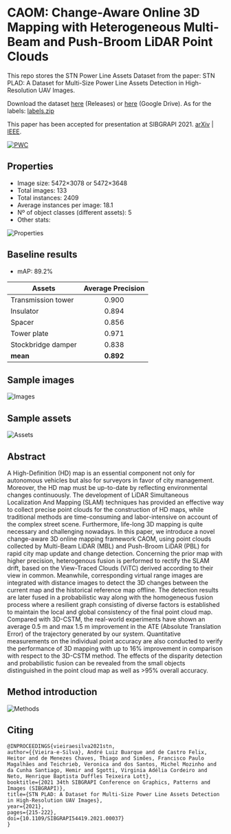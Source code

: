 # CAOM: Change-Aware Online 3D Mapping with Heterogeneous Multi-Beam and Push-Broom LiDAR Point Clouds

This repo stores the STN Power Line Assets Dataset from the paper: STN PLAD: A Dataset for Multi-Size Power Line Assets Detection in High-Resolution UAV Images.

Download the dataset [here](https://github.com/andreluizbvs/PLAD/releases/download/1.0/plad.zip) (Releases) or [here](https://drive.google.com/file/d/1KsNziErZ5ZRuWBpwUS5nlTnb8CcB2uQp/view?usp=sharing) (Google Drive). As for the labels: [labels.zip](https://github.com/andreluizbvs/PLAD/files/8952243/labels.zip)

This paper has been accepted for presentation at SIBGRAPI 2021. [arXiv](https://arxiv.org/abs/2108.07944) | [IEEE](https://ieeexplore.ieee.org/document/9643100).

[![PWC](https://img.shields.io/endpoint.svg?url=https://paperswithcode.com/badge/plad-a-dataset-for-multi-size-power-line/object-detection-on-plad)](https://paperswithcode.com/sota/object-detection-on-plad?p=plad-a-dataset-for-multi-size-power-line)

## Properties
- Image size: 5472×3078 or 5472×3648
- Total images: 133
- Total instances: 2409
- Average instances per image: 18.1
- Nº of object classes (different assets): 5
- Other stats:

![Properties](https://i.imgur.com/HzdL7bF.png)

## Baseline results

- mAP: 89.2%

| Assets             | Average Precision |
|--------------------|:-----------------:|
| Transmission tower |       0.900       |
| Insulator          |       0.894       |
| Spacer             |       0.856       |
| Tower plate        |       0.971       |
| Stockbridge damper |       0.838       |
| **mean**           |     **0.892**     |

## Sample images
![Images](https://i.imgur.com/xIe5jbr.png)

## Sample assets
![Assets](https://i.imgur.com/7j6qe11.png)

## Abstract

A High-Definition (HD) map is an essential component not only for autonomous vehicles but also for surveyors in favor of city management. Moreover, the HD map must be up-to-date by reflecting environmental changes continuously. The development of LiDAR Simultaneous Localization And Mapping (SLAM) techniques has provided an effective way to collect precise point clouds for the construction of HD maps, while traditional methods are time-consuming and labor-intensive on account of the complex street scene. Furthermore, life-long 3D mapping is quite necessary and challenging nowadays. In this paper, we introduce a novel change-aware 3D online mapping framework CAOM, using point clouds collected by Multi-Beam LiDAR (MBL) and Push-Broom LiDAR (PBL) for rapid city map update and change detection. Concerning the prior map with higher precision, heterogenous fusion is performed to rectify the SLAM drift, based on the View-Traced Clouds (ViTC) derived according to their view in common. Meanwhile, corresponding virtual range images are integrated with distance images to detect the 3D changes between the current map and the historical reference map offline. The detection results are later fused in a probabilistic way along with the homogeneous fusion process where a resilient graph consisting of diverse factors is established to maintain the local and global consistency of the final point cloud map. Compared with 3D-CSTM, the real-world experiments have shown an average 0.5 m and max 1.5 m improvement in the ATE (Absolute Translation Error) of the trajectory generated by our system. Quantitative measurements on the individual point accuracy are also conducted to verify the performance of 3D mapping with up to 16% improvement in comparison with respect to the 3D-CSTM method. The effects of the disparity detection and probabilistic fusion can be revealed from the small objects distinguished in the point cloud map as well as >95% overall accuracy. 

## Method introduction
![Methods](https://i.imgur.com/YeTWtEH)

## Citing

```
@INPROCEEDINGS{vieiraesilva2021stn,  
author={{Vieira-e-Silva}, André Luiz Buarque and de Castro Felix, Heitor and de Menezes Chaves, Thiago and Simões, Francisco Paulo Magalhães and Teichrieb, Veronica and dos Santos, Michel Mozinho and da Cunha Santiago, Hemir and Sgotti, Virginia Adélia Cordeiro and Neto, Henrique Baptista Duffles Teixeira Lott},  
booktitle={2021 34th SIBGRAPI Conference on Graphics, Patterns and Images (SIBGRAPI)},   
title={STN PLAD: A Dataset for Multi-Size Power Line Assets Detection in High-Resolution UAV Images},   
year={2021},   
pages={215-222},  
doi={10.1109/SIBGRAPI54419.2021.00037}
}
```


